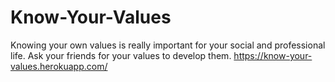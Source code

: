 Know-Your-Values
================

Knowing your own values is really important for your social and professional life. Ask your friends for your values to develop them.
https://know-your-values.herokuapp.com/
